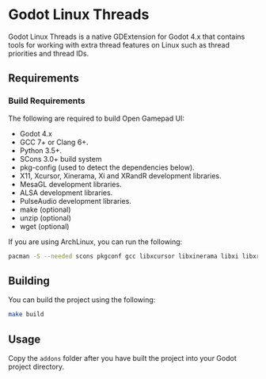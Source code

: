 # Godot Linux Threads

Godot Linux Threads is a native GDExtension for Godot 4.x that contains tools
for working with extra thread features on Linux such as thread priorities and
thread IDs.

## Requirements

### Build Requirements

The following are required to build Open Gamepad UI:

- Godot 4.x
- GCC 7+ or Clang 6+.
- Python 3.5+.
- SCons 3.0+ build system
- pkg-config (used to detect the dependencies below).
- X11, Xcursor, Xinerama, Xi and XRandR development libraries.
- MesaGL development libraries.
- ALSA development libraries.
- PulseAudio development libraries.
- make (optional)
- unzip (optional)
- wget (optional)

If you are using ArchLinux, you can run the following:

```bash
pacman -S --needed scons pkgconf gcc libxcursor libxinerama libxi libxrandr mesa glu libglvnd alsa-lib pulseaudio make unzip wget git
```

## Building

You can build the project using the following:

```bash
make build
```

## Usage

Copy the `addons` folder after you have built the project into your Godot
project directory.
